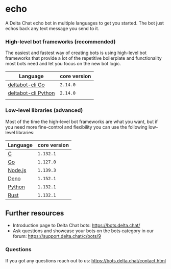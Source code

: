 # echo

A Delta Chat echo bot in multiple languages to get you started.
The bot just echos back any text message you send to it.

### High-level bot frameworks (recommended)

The easiest and fastest way of creating bots is using high-level
bot frameworks that provide a lot of the repetitive boilerplate
and functionality most bots need and let you focus on the new
bot logic.


| Language                                     | core version |
|----------------------------------------------|--------------|
| [deltabot-cli Go](./go_deltabot_cli)         | `2.14.0`     |
| [deltabot-cli Python](./python_deltabot_cli) | `2.14.0`     |
|                                              |              |

### Low-level libraries (advanced)

Most of the time the high-level bot frameworks are what you want,
but if you need more fine-control and flexibility you can use the
following low-level libraries:

| Language                          | core version |
|-----------------------------------|--------------|
| [C](./c)                          | `1.132.1`    |
| [Go](./go)                        | `1.127.0`    |
| [Node.js](./nodejs_stdio_jsonrpc) | `1.139.3`    |
| [Deno](./deno)                    | `1.152.1`    |
| [Python](./python)                | `1.132.1`    |
| [Rust](./rust)                    | `1.132.1`    |

## Further resources

- Introduction page to Delta Chat bots: https://bots.delta.chat/
- Ask questions and showcase your bots on the bots category in
  our forum: https://support.delta.chat/c/bots/9

### Questions

If you got any questions reach out to us:
https://bots.delta.chat/contact.html
